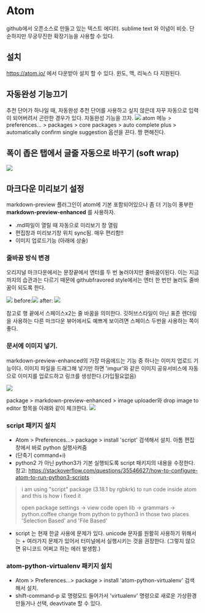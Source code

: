 # Atom
github에서  오픈소스로 만들고 있는 텍스트 에디터.  sublime text 와 이념이 비슷. 단순하지만 무궁무진한 확장기능을 사용할 수 있다.

## 설치
https://atom.io/ 에서 다운받아 설치 할 수 있다. 윈도, 맥, 리눅스 다 지원된다.

## 자동완성 기능끄기
추천 단어가 하나일 때, 자동완성 추천 단어를 사용하고 싶지 않은데 자꾸 자동으로 입력이 되어버려서 곤란한 경우가 있다. 자동완성 기능을 끄자.
![](https://cl.ly/5fbb48/Image%202019-07-08%20at%202.53.17%20PM.png)
atom 메뉴 > preferences... > packages > core packages > auto complete plus >
 automatically confirm single suggestion 옵션을 끈다.
 짱 편해진다.

 ## 폭이 좁은 탭에서 글줄 자동으로 바꾸기 (soft wrap)
 ![](https://cl.ly/44dd89/Image%202019-08-01%20at%203.33.59%20PM.png)

## 마크다운 미리보기 설정
markdown-preview 플러그인이 atom에 기본 포함되어있으나 좀 더 기능이 풍부한 **markdown-preview-enhanced** 를 사용하자.
* .md파일이 열릴 때 자동으로 미리보기 창 열림
* 편집창과 미리보기창 위치  sync됨. 매우 편리함!!
* 이미지 업로드기능 (아래에 상술)

### 줄바꿈 방식 변경
오리지널 마크다운에서는 문장끝에서 엔터를 두 번 눌러야지만 줄바꿈이된다.
이는 지금까지의 습관과는 다르기 때문에 githubfravored style에서는 엔터 한 번만 눌러도 줄바꿈이 되도록 한다.

![](https://p195.p4.n0.cdn.getcloudapp.com/items/4gu7v6bR/Image+2019-11-15+at+11.40.33+AM.png?v=5bb7e92219d1b507c1d208b327b12a79)
before:![](https://cl.ly/9f5461/Image%202019-07-30%20at%206.23.34%20PM.png)
after:
![](https://cl.ly/b471c7/Image%202019-07-30%20at%206.23.59%20PM.png)

참고로 행 끝에서 스페이스x2는 줄 바꿈을 의미한다.
깃허브스타일이 아닌 표준 렌더링을 사용하는 다른 마크다운 뷰어에서도 예쁘게 보이려면 스페이스 두번을 사용하는 쪽이 좋다.

### 문서에 이미지 넣기.
markdown-preview-enhanced의 가장 마음에드는 기능 중 하나는
이미지 업로드 기능이다. 이미지 파일을 드래그해 넣기만 하면  'imgur'와 같은 이미지 공유서비스에 자동으로 이미지를 업로드하고 링크를 생성한다.(가입필요없음)

![](https://p195.p4.n0.cdn.getcloudapp.com/items/xQuvmBPX/Screen+Recording+2019-11-15+at+11.28+AM.gif?v=76f338867c89b3c2ba4aa83b7e9efcb6)

package > markdown-preview-enhanced > image uploader와 drop image to editor 항목을 아래와 같이 체크한다.
![](https://p195.p4.n0.cdn.getcloudapp.com/items/bLup24pl/Image+2019-11-15+at+11.46.35+AM.png?v=0049ddf9d646a1c3463b8e521e83ee50)

### script 패키지 설치
* Atom > Preferences...> package > install
'script' 검색해서 설치. 아톰 편집창에서 바로 python 실행사켜줌
* (단축기 command+i)
* python2 가 아닌 python3가 기본 실행되도록  script 패키지의 내용을 수정한다.  
참고: https://stackoverflow.com/questions/35546627/how-to-configure-atom-to-run-python3-scripts
>i am using "script" package (3.18.1 by rgbkrk) to run code inside atom and this is how i fixed it
>
>open package settings -> view code
open lib -> grammars -> python.coffee
change from python to python3 in those two places 'Selection Based' and 'File Based'

* script 는 현재 한글 사용에 문제가 있다. unicode 문자를 원활히 사용하기 위해서는 + 여러가지 문제가 있어서 터미널에서 실행시키는 것을 권장한다. (그렇지 않으면  유니코드 어쩌고 하는 에러 발생함.)

###  atom-python-virtualenv  패키지 설치
* Atom > Preferences...> package > install
'atom-python-virtualenv' 검색해서 설치.
* shift-command-p  로 명령모드 들어가서 'virtualenv' 명령으로 새로운 가상환경 만들거나 선택, deavtivate 할 수 있다.
